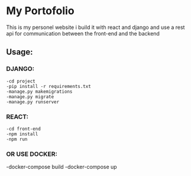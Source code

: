 # My Portofolio
This is my personel website i build it with react 
and django and use a rest api for communication 
between the front-end and the backend 
## Usage:

### DJANGO:
    -cd project 
    -pip install -r requirements.txt
    -manage.py makemigrations
    -manage.py migrate 
    -manage.py runserver
### REACT:
    -cd front-end 
    -npm install 
    -npm run
### OR USE DOCKER:
   -docker-compose build
   -docker-compose up
